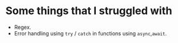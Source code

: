 # Some things that I struggled with

- Regex.
- Error handling using `try` / `catch` in functions using `async`,`await`.
